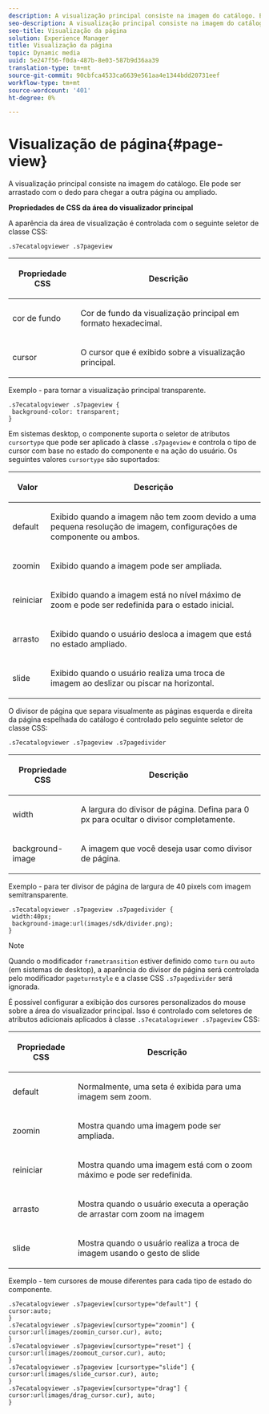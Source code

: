 ```yaml
---
description: A visualização principal consiste na imagem do catálogo. Ele pode ser arrastado com o dedo para chegar a outra página ou ampliado.
seo-description: A visualização principal consiste na imagem do catálogo. Ele pode ser arrastado com o dedo para chegar a outra página ou ampliado.
seo-title: Visualização da página
solution: Experience Manager
title: Visualização da página
topic: Dynamic media
uuid: 5e247f56-f0da-487b-8e03-587b9d36aa39
translation-type: tm+mt
source-git-commit: 90cbfca4533ca6639e561aa4e1344bdd20731eef
workflow-type: tm+mt
source-wordcount: '401'
ht-degree: 0%

---
```



# Visualização de página{#page-view}

A visualização principal consiste na imagem do catálogo. Ele pode ser arrastado com o dedo para chegar a outra página ou ampliado.

<!--<a id="section_061E550C1C1D4DB2BD663A898895B38C"></a>-->

**Propriedades de CSS da área do visualizador principal**

A aparência da área de visualização é controlada com o seguinte seletor de classe CSS:

```
.s7ecatalogviewer .s7pageview
```

<table id="table_94EE3F5BBE4547C0B4943471CEE7EDE4"> 
 <thead> 
  <tr> 
   <th colname="col1" class="entry"> <p> Propriedade CSS </p> </th> 
   <th colname="col2" class="entry"> <p>Descrição </p> </th> 
  </tr> 
 </thead>
 <tbody> 
  <tr> 
   <td colname="col1"> <p> <span class="codeph"> cor de fundo  </span> </p> </td> 
   <td colname="col2"> <p> Cor de fundo da visualização principal em formato hexadecimal. </p> </td> 
  </tr> 
  <tr> 
   <td colname="col1"> <p> <span class="codeph"> cursor  </span> </p> </td> 
   <td colname="col2"> <p>O cursor que é exibido sobre a visualização principal. </p> </td> 
  </tr> 
 </tbody> 
</table>

Exemplo - para tornar a visualização principal transparente.

```
.s7ecatalogviewer .s7pageview { 
 background-color: transparent; 
}
```

Em sistemas desktop, o componente suporta o seletor de atributos `cursortype` que pode ser aplicado à classe `.s7pageview` e controla o tipo de cursor com base no estado do componente e na ação do usuário. Os seguintes valores `cursortype` são suportados:

<table id="table_45B83F6CCDE84C36B0E087CA9144BFE6"> 
 <thead> 
  <tr> 
   <th colname="col1" class="entry"> <p>Valor </p> </th> 
   <th colname="col2" class="entry"> <p>Descrição </p> </th> 
  </tr> 
 </thead>
 <tbody> 
  <tr> 
   <td colname="col1"> <p> <span class="codeph"> default  </span> </p> </td> 
   <td colname="col2"> <p>Exibido quando a imagem não tem zoom devido a uma pequena resolução de imagem, configurações de componente ou ambos. </p> </td> 
  </tr> 
  <tr> 
   <td colname="col1"> <p> <span class="codeph"> zoomin  </span> </p> </td> 
   <td colname="col2"> <p>Exibido quando a imagem pode ser ampliada. </p> </td> 
  </tr> 
  <tr> 
   <td colname="col1"> <p> <span class="codeph"> reiniciar  </span> </p> </td> 
   <td colname="col2"> <p>Exibido quando a imagem está no nível máximo de zoom e pode ser redefinida para o estado inicial. </p> </td> 
  </tr> 
  <tr> 
   <td colname="col1"> <p> <span class="codeph"> arrasto  </span> </p> </td> 
   <td colname="col2"> <p>Exibido quando o usuário desloca a imagem que está no estado ampliado. </p> </td> 
  </tr> 
  <tr> 
   <td colname="col1"> <p> <span class="codeph"> slide  </span> </p> </td> 
   <td colname="col2"> <p>Exibido quando o usuário realiza uma troca de imagem ao deslizar ou piscar na horizontal. </p> </td> 
  </tr> 
 </tbody> 
</table>

O divisor de página que separa visualmente as páginas esquerda e direita da página espelhada do catálogo é controlado pelo seguinte seletor de classe CSS:

`.s7ecatalogviewer .s7pageview .s7pagedivider`

<table id="table_77EBC9A77BF14CF4974F8F43C709A207"> 
 <thead> 
  <tr> 
   <th colname="col1" class="entry"> <p> Propriedade CSS </p> </th> 
   <th colname="col2" class="entry"> <p>Descrição </p> </th> 
  </tr> 
 </thead>
 <tbody> 
  <tr> 
   <td colname="col1"> <p> <span class="codeph"> width </span> </p> </td> 
   <td colname="col2"> <p> A largura do divisor de página. Defina para <span class="codeph"> 0 </span> px para ocultar o divisor completamente. </p> </td> 
  </tr> 
  <tr> 
   <td colname="col1"> <p> <span class="codeph"> background-image  </span> </p> </td> 
   <td colname="col2"> <p>A imagem que você deseja usar como divisor de página. </p> </td> 
  </tr> 
 </tbody> 
</table>

Exemplo - para ter divisor de página de largura de 40 pixels com imagem semitransparente.

```
.s7ecatalogviewer .s7pageview .s7pagedivider { 
 width:40px; 
 background-image:url(images/sdk/divider.png); 
}
```

>[!NOTE]
>
>Quando o modificador `frametransition` estiver definido como `turn` ou `auto` (em sistemas de desktop), a aparência do divisor de página será controlada pelo modificador `pageturnstyle` e a classe CSS `.s7pagedivider` será ignorada.

É possível configurar a exibição dos cursores personalizados do mouse sobre a área do visualizador principal. Isso é controlado com seletores de atributos adicionais aplicados à classe `.s7ecatalogviewer .s7pageview` CSS:

<table id="table_908164DECF9347A19A9696A23BBDB1A2"> 
 <thead> 
  <tr> 
   <th colname="col1" class="entry"> <p> Propriedade CSS </p> </th> 
   <th colname="col2" class="entry"> <p>Descrição </p> </th> 
  </tr> 
 </thead>
 <tbody> 
  <tr> 
   <td colname="col1"> <p> <span class="codeph"> default  </span> </p> </td> 
   <td colname="col2"> <p> Normalmente, uma seta é exibida para uma imagem sem zoom. </p> </td> 
  </tr> 
  <tr> 
   <td colname="col1"> <p> <span class="codeph"> zoomin  </span> </p> </td> 
   <td colname="col2"> <p> Mostra quando uma imagem pode ser ampliada. </p> </td> 
  </tr> 
  <tr> 
   <td colname="col1"> <p> <span class="codeph"> reiniciar  </span> </p> </td> 
   <td colname="col2"> <p>Mostra quando uma imagem está com o zoom máximo e pode ser redefinida. </p> </td> 
  </tr> 
  <tr> 
   <td colname="col1"> <p> <span class="codeph"> arrasto  </span> </p> </td> 
   <td colname="col2"> <p>Mostra quando o usuário executa a operação de arrastar com zoom na imagem </p> </td> 
  </tr> 
  <tr> 
   <td colname="col1"> <p> <span class="codeph"> slide  </span> </p> </td> 
   <td colname="col2"> <p>Mostra quando o usuário realiza a troca de imagem usando o gesto de slide </p> </td> 
  </tr> 
 </tbody> 
</table>

Exemplo - tem cursores de mouse diferentes para cada tipo de estado do componente.

```
.s7ecatalogviewer .s7pageview[cursortype="default"] { 
cursor:auto; 
} 
.s7ecatalogviewer .s7pageview[cursortype="zoomin"] { 
cursor:url(images/zoomin_cursor.cur), auto; 
} 
.s7ecatalogviewer .s7pageview[cursortype="reset"] { 
cursor:url(images/zoomout_cursor.cur), auto; 
} 
.s7ecatalogviewer .s7pageview [cursortype="slide"] { 
cursor:url(images/slide_cursor.cur), auto; 
} 
.s7ecatalogviewer .s7pageview[cursortype="drag"] { 
cursor:url(images/drag_cursor.cur), auto; 
}
```

